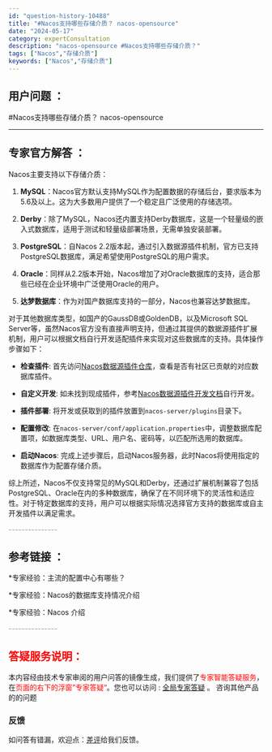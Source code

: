 ```yaml
---
id: "question-history-10488"
title: "#Nacos支持哪些存储介质？ nacos-opensource"
date: "2024-05-17"
category: expertConsultation
description: "nacos-opensource #Nacos支持哪些存储介质？"
tags: ["Nacos","存储介质"]
keywords: ["Nacos","存储介质"]
---
```


## 用户问题 ： 
 #Nacos支持哪些存储介质？ nacos-opensource 

---------------
## 专家官方解答 ：

Nacos主要支持以下存储介质：

1. **MySQL**：Nacos官方默认支持MySQL作为配置数据的存储后台，要求版本为5.6及以上。这为大多数用户提供了一个稳定且广泛使用的存储选项。

2. **Derby**：除了MySQL，Nacos还内置支持Derby数据库，这是一个轻量级的嵌入式数据库，适用于测试和轻量级部署场景，无需单独安装部署。

3. **PostgreSQL**：自Nacos 2.2版本起，通过引入数据源插件机制，官方已支持PostgreSQL数据库，满足希望使用PostgreSQL的用户需求。

4. **Oracle**：同样从2.2版本开始，Nacos增加了对Oracle数据库的支持，适合那些已经在企业环境中广泛使用Oracle的用户。

5. **达梦数据库**：作为对国产数据库支持的一部分，Nacos也兼容达梦数据库。

对于其他数据库类型，如国产的GaussDB或GoldenDB，以及Microsoft SQL Server等，虽然Nacos官方没有直接声明支持，但通过其提供的数据源插件扩展机制，用户可以根据文档自行开发适配插件来实现对这些数据库的支持。具体操作步骤如下：

- **检查插件**: 首先访问[Nacos数据源插件仓库](https://github.com/nacos-group/nacos-plugin)，查看是否有社区已贡献的对应数据库插件。
  
- **自定义开发**: 如未找到现成插件，参考[Nacos数据源插件开发文档](https://nacos.io/docs/latest/plugin/datasource-plugin/)自行开发。
  
- **插件部署**: 将开发或获取到的插件放置到`nacos-server/plugins`目录下。
  
- **配置修改**: 在`nacos-server/conf/application.properties`中，调整数据库配置项，如数据库类型、URL、用户名、密码等，以匹配所选用的数据库。

- **启动Nacos**: 完成上述步骤后，启动Nacos服务器，此时Nacos将使用指定的数据库作为配置存储介质。

综上所述，Nacos不仅支持常见的MySQL和Derby，还通过扩展机制兼容了包括PostgreSQL、Oracle在内的多种数据库，确保了在不同环境下的灵活性和适应性。对于特定数据库的支持，用户可以根据实际情况选择官方支持的数据库或自主开发插件以满足需求。


<font color="#949494">---------------</font> 


## 参考链接 ：

*专家经验：主流的配置中心有哪些？ 
 
 *专家经验：Nacos的数据库支持情况介绍 
 
 *专家经验：Nacos 介绍 


 <font color="#949494">---------------</font> 
 


## <font color="#FF0000">答疑服务说明：</font> 

本内容经由技术专家审阅的用户问答的镜像生成，我们提供了<font color="#FF0000">专家智能答疑服务</font>，在<font color="#FF0000">页面的右下的浮窗”专家答疑“</font>。您也可以访问 : [全局专家答疑](https://opensource.alibaba.com/chatBot) 。 咨询其他产品的的问题

### 反馈
如问答有错漏，欢迎点：[差评](https://ai.nacos.io/user/feedbackByEnhancerGradePOJOID?enhancerGradePOJOId=13685)给我们反馈。
